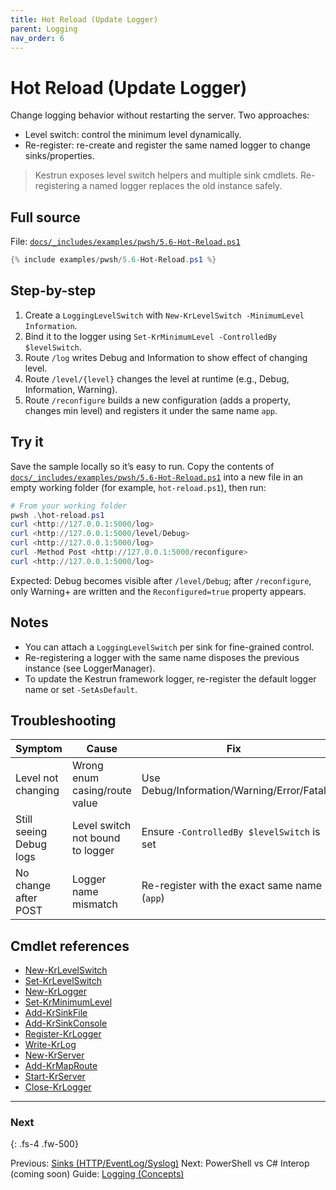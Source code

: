 ```yaml
---
title: Hot Reload (Update Logger)
parent: Logging
nav_order: 6
---
```


# Hot Reload (Update Logger)

Change logging behavior without restarting the server. Two approaches:

- Level switch: control the minimum level dynamically.
- Re-register: re-create and register the same named logger to change sinks/properties.

> Kestrun exposes level switch helpers and multiple sink cmdlets. Re-registering a named logger replaces the old instance safely.

## Full source

File: [`docs/_includes/examples/pwsh/5.6-Hot-Reload.ps1`][5.6-Hot-Reload.ps1]

```powershell
{% include examples/pwsh/5.6-Hot-Reload.ps1 %}
```

## Step-by-step

1. Create a `LoggingLevelSwitch` with `New-KrLevelSwitch -MinimumLevel Information`.
2. Bind it to the logger using `Set-KrMinimumLevel -ControlledBy $levelSwitch`.
3. Route `/log` writes Debug and Information to show effect of changing level.
4. Route `/level/{level}` changes the level at runtime (e.g., Debug, Information, Warning).
5. Route `/reconfigure` builds a new configuration (adds a property, changes min level) and registers it under the same name `app`.

## Try it

Save the sample locally so it’s easy to run. Copy the contents of
[`docs/_includes/examples/pwsh/5.6-Hot-Reload.ps1`][5.6-Hot-Reload.ps1] into a new file in an
empty working folder (for example, `hot-reload.ps1`), then run:

```powershell
# From your working folder
pwsh .\hot-reload.ps1
curl <http://127.0.0.1:5000/log>
curl <http://127.0.0.1:5000/level/Debug>
curl <http://127.0.0.1:5000/log>
curl -Method Post <http://127.0.0.1:5000/reconfigure>
curl <http://127.0.0.1:5000/log>
```

Expected: Debug becomes visible after `/level/Debug`; after `/reconfigure`, only Warning+ are written and the `Reconfigured=true` property appears.

## Notes

- You can attach a `LoggingLevelSwitch` per sink for fine-grained control.
- Re-registering a logger with the same name disposes the previous instance (see LoggerManager).
- To update the Kestrun framework logger, re-register the default logger name or set `-SetAsDefault`.

## Troubleshooting

| Symptom                 | Cause                            | Fix                                          |
|-------------------------|----------------------------------|----------------------------------------------|
| Level not changing      | Wrong enum casing/route value    | Use Debug/Information/Warning/Error/Fatal    |
| Still seeing Debug logs | Level switch not bound to logger | Ensure `-ControlledBy $levelSwitch` is set   |
| No change after POST    | Logger name mismatch             | Re-register with the exact same name (`app`) |

## Cmdlet references

- [New-KrLevelSwitch][New-KrLevelSwitch]
- [Set-KrLevelSwitch][Set-KrLevelSwitch]
- [New-KrLogger][New-KrLogger]
- [Set-KrMinimumLevel][Set-KrMinimumLevel]
- [Add-KrSinkFile][Add-KrSinkFile]
- [Add-KrSinkConsole][Add-KrSinkConsole]
- [Register-KrLogger][Register-KrLogger]
- [Write-KrLog][Write-KrLog]
- [New-KrServer][New-KrServer]
- [Add-KrMapRoute][Add-KrMapRoute]
- [Start-KrServer][Start-KrServer]
- [Close-KrLogger][Close-KrLogger]

---

### Next

{: .fs-4 .fw-500}

Previous: [Sinks (HTTP/EventLog/Syslog)](./5.Sinks-Advanced)
Next: PowerShell vs C# Interop (coming soon)
Guide: [Logging (Concepts)](/guides/logging)

[5.6-Hot-Reload.ps1]: /_includes/examples/pwsh/5.6-Hot-Reload.ps1
[New-KrLevelSwitch]: /pwsh/cmdlets/New-KrLevelSwitch
[Set-KrLevelSwitch]: /pwsh/cmdlets/Set-KrLevelSwitch
[New-KrLogger]: /pwsh/cmdlets/New-KrLogger
[Set-KrMinimumLevel]: /pwsh/cmdlets/Set-KrMinimumLevel
[Add-KrSinkFile]: /pwsh/cmdlets/Add-KrSinkFile
[Add-KrSinkConsole]: /pwsh/cmdlets/Add-KrSinkConsole
[Register-KrLogger]: /pwsh/cmdlets/Register-KrLogger
[Write-KrLog]: /pwsh/cmdlets/Write-KrLog
[New-KrServer]: /pwsh/cmdlets/New-KrServer
[Add-KrMapRoute]: /pwsh/cmdlets/Add-KrMapRoute
[Start-KrServer]: /pwsh/cmdlets/Start-KrServer
[Close-KrLogger]: /pwsh/cmdlets/Close-KrLogger
